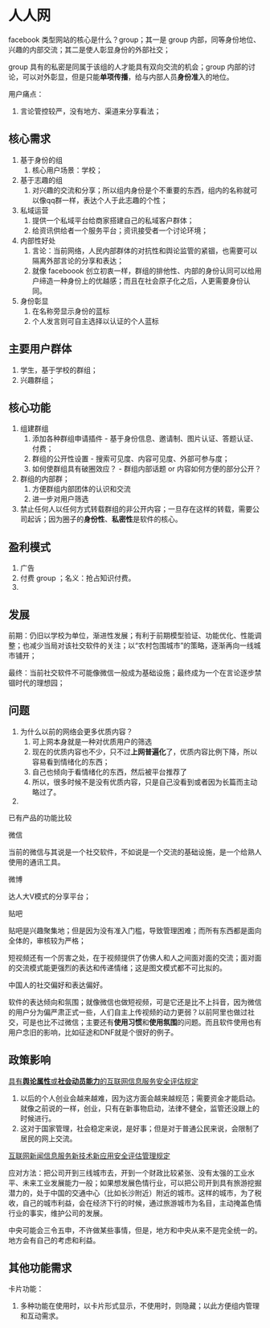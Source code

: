 # 人人网

facebook 类型网站的核心是什么？group；其一是 group 内部，同等身份地位、兴趣的内部交流；其二是使人彰显身份的外部社交；

group 具有的私密是同属于该组的人才能具有双向交流的机会；group 内部的讨论，可以对外彰显，但是只能**单项传播**，给与内部人员**身份准**入的地位。

用户痛点：

1. 言论管控较严，没有地方、渠道来分享看法；

## 核心需求

1. 基于身份的组
    1. 核心用户场景：学校；
2. 基于志趣的组
    1. 对兴趣的交流和分享；所以组内身份是个不重要的东西，组内的名称就可以像qq群一样，表达个人于此志趣的个性；
3. 私域运营
   1. 提供一个私域平台给商家搭建自己的私域客户群体；
   2. 给资讯供给者一个服务平台；资讯接受者一个讨论环境；
4. 内部性好处
    1. 言论：当前网络，人民内部群体的对抗性和舆论监管的紧锢，也需要可以隔离外部言论的分享和表达；
    2. 就像 faceboook 创立初衷一样，群组的排他性、内部的身份认同可以给用户缔造一种身份上的优越感；而且在社会原子化之后，人更需要身份认同。
5. 身份彰显
    1. 在名称旁显示身份的蓝标
    2. 个人发言则可自主选择以认证的个人蓝标

## 主要用户群体

1. 学生，基于学校的群组；
2. 兴趣群组；

## 核心功能

1. 组建群组
    1. 添加各种群组申请插件 - 基于身份信息、邀请制、图片认证、答题认证、付费；
    2. 群组的公开性设置 - 搜索可见度、内容可见度、外部可参与度；
    3. 如何使群组具有破圈效应？ - 群组内部话题 or 内容如何方便的部分公开？
2. 群组的内部群；
   1. 方便群组内部团体的认识和交流
   2. 进一步对用户筛选
3. 禁止任何人以任何方式转载群组的非公开内容；一旦存在这样的转载，需要公司起诉；因为圈子的**身份性**、**私密性**是软件的核心。

## 盈利模式

1. 广告
2. 付费 group ；名义：抢占知识付费。
3. 

## 发展

前期：仍旧以学校为单位，渐进性发展；有利于前期模型验证、功能优化、性能调整；也减少当局对该社交软件的关注；以“农村包围城市”的策略，逐渐再向一线城市铺开；

最终：当前社交软件不可能像微信一般成为基础设施；最终成为一个在言论逐步禁锢时代的理想园；

## 问题

1. 为什么以前的网络会更多优质内容？
    1. 可上网本身就是一种对优质用户的筛选
    2. 现在的优质内容也不少，只不过**上网普遍化**了，优质内容比例下降，所以容易看到情绪化的东西；
    3. 自己也倾向于看情绪化的东西，然后被平台推荐了
    4. 所以，很多时候不是没有优质内容，只是自己没看到或者因为长篇而主动略过了。
2. 

已有产品的功能比较

微信

当前的微信与其说是一个社交软件，不如说是一个交流的基础设施，是一个给熟人使用的通讯工具。

微博

达人大V模式的分享平台；

贴吧

贴吧是兴趣聚集地；但是因为没有准入门槛，导致管理困难；而所有东西都是面向全体的，审核较为严格；


短视频还有一个厉害之处，在于视频提供了仿佛人和人之间面对面的交流；面对面的交流模式能更强烈的表达和传递情绪；这是图文模式都不可比拟的。

中国人的社交偏好和表达偏好。

软件的表达倾向和氛围；就像微信也做短视频，可是它还是比不上抖音，因为微信的用户分为偏严肃正式一些，人们自主上传视频的动力更弱？以前阿里也做过社交，可是也比不过微信；主要还有**使用习惯**和**使用氛围**的问题。而且软件使用也有用户念旧的影响，比如征途和DNF就是个很好的例子。

## 政策影响

[具有**舆论属性**或**社会动员能力**的互联网信息服务安全评估规定](http://www.cac.gov.cn/2019-03/20/c_1124259405.htm)

1. 以后的个人创业会越来越难，因为这方面会越来越规范；需要资金才能启动。就像之前说的一样，创业，只有在新事物启动，法律不健全，监管还没跟上的时候进行。
2. 这对于国家管理，社会稳定来说，是好事；但是对于普通公民来说，会限制了居民的网上交流。

[互联网新闻信息服务新技术新应用安全评估管理规定](http://www.cac.gov.cn/2017-10/30/c_1121878049.htm)

应对方法：把公司开到三线城市去，开到一个财政比较紧张、没有太强的工业水平、未来工业发展能力一般；如果想发展色情行业，可以把公司开到具有旅游挖掘潜力的，处于中国的交通中心（比如长沙附近）附近的城市。这样的城市，为了税收，自己的城市利益，会在经济下行的时候，通过旅游城市为名目，主动掩盖色情行业的事实，维护公司的发展。

中央可能会三令五申，不许做某些事情，但是，地方和中央从来不是完全统一的。地方会有自己的考虑和利益。

## 其他功能需求

卡片功能：

1. 多种功能在使用时，以卡片形式显示，不使用时，则隐藏；以此方便组内管理和互动需求。

